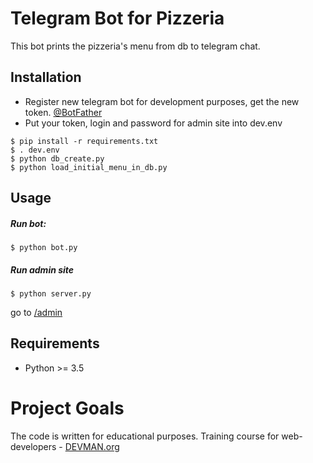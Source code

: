 # Telegram Bot for Pizzeria

This bot prints the pizzeria's menu from db to  telegram chat.

## Installation

- Register new telegram bot for development purposes, get the new token. [@BotFather](https://telegram.me/botfather)
- Put your token, login and password for admin site into dev.env
```
$ pip install -r requirements.txt
$ . dev.env
$ python db_create.py
$ python load_initial_menu_in_db.py
```

## Usage

##### Run bot:
```
$ python bot.py
```
##### Run admin site
```
$ python server.py
```
go to [/admin](http://127.0.0.1:5000/admin/)

## Requirements

- Python >= 3.5

# Project Goals

The code is written for educational purposes. Training course for web-developers - [DEVMAN.org](https://devman.org)
